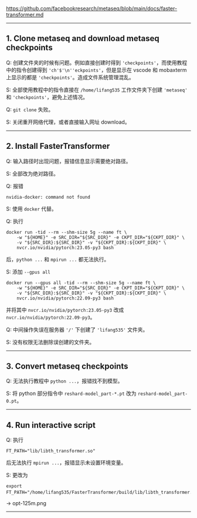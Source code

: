 https://github.com/facebookresearch/metaseq/blob/main/docs/faster-transformer.md

------------------------------------------------------------------------------------------------------------------------
## 1. Clone metaseq and download metaseq checkpoints

Q: 创建文件夹的时候有问题。例如直接创建时得到 `'checkpoints'`，而使用教程中的指令创建得到 `'ch'$'\n''eckpoints'`，但是显示在 vscode
和 mobaxterm 上显示的都是 `'checkpoints'`。造成文件系统管理混乱。

S: 全部使用教程中的指令直接在 `/home/lifang535` 工作文件夹下创建 `'metaseq'` 和 `'checkpoints'`，避免上述情况。

Q: `git clone` 失败。

S: 关闭重开网络代理，或者直接输入网址 download。

------------------------------------------------------------------------------------------------------------------------
## 2. Install FasterTransformer

Q: 输入路径时出现问题，报错信息显示需要绝对路径。

S: 全部改为绝对路径。

Q: 报错
```
nvidia-docker: command not found
```
S: 使用 `docker` 代替。

Q: 执行
```
docker run -tid --rm --shm-size 5g --name ft \
	-w "${HOME}" -e SRC_DIR="${SRC_DIR}" -e CKPT_DIR="${CKPT_DIR}" \
	-v "${SRC_DIR}:${SRC_DIR}" -v "${CKPT_DIR}:${CKPT_DIR}" \
	nvcr.io/nvidia/pytorch:23.05-py3 bash
```
后，`python ...` 和 `mpirun ...` 都无法执行。

S: 添加 `--gpus all`
```
docker run --gpus all -tid --rm --shm-size 5g --name ft \
	-w "${HOME}" -e SRC_DIR="${SRC_DIR}" -e CKPT_DIR="${CKPT_DIR}" \
	-v "${SRC_DIR}:${SRC_DIR}" -v "${CKPT_DIR}:${CKPT_DIR}" \
	nvcr.io/nvidia/pytorch:22.09-py3 bash
```
并将其中 `nvcr.io/nvidia/pytorch:23.05-py3` 改成 `nvcr.io/nvidia/pytorch:22.09-py3`。

Q: 中间操作失误在服务器 `'/'` 下创建了 `'lifang535'` 文件夹。

S: 没有权限无法删除误创建的文件夹。

------------------------------------------------------------------------------------------------------------------------
## 3. Convert metaseq checkpoints

Q: 无法执行教程中 `python ...`，报错找不到模型。

S: 将 python 部分指令中 `reshard-model_part-*.pt` 改为 `reshard-model_part-0.pt`。

------------------------------------------------------------------------------------------------------------------------
## 4. Run interactive script

Q: 执行
```
FT_PATH="lib/libth_transformer.so" 
```
后无法执行 `mpirun ...`，报错显示未设置环境变量。

S: 更改为 
```
export FT_PATH="/home/lifang535/FasterTransformer/build/lib/libth_transformer.so"。
```
-> opt-125m.png

------------------------------------------------------------------------------------------------------------------------
